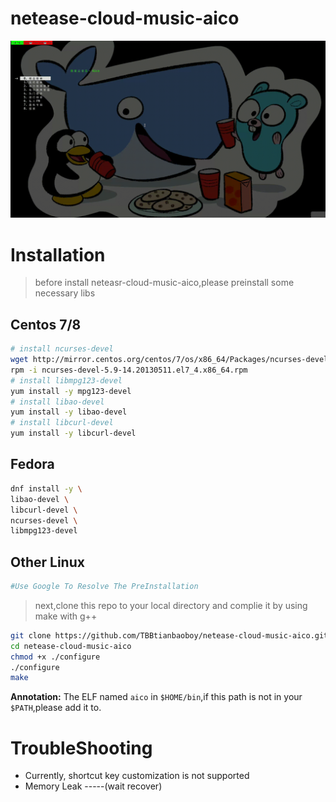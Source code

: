 # netease-cloud-music-aico
![](img/showPlay.gif)
# Installation
> before install neteasr-cloud-music-aico,please preinstall some necessary libs 
## Centos 7/8
```sh
# install ncurses-devel
wget http://mirror.centos.org/centos/7/os/x86_64/Packages/ncurses-devel-5.9-14.20130511.el7_4.x86_64.rpm
rpm -i ncurses-devel-5.9-14.20130511.el7_4.x86_64.rpm
# install libmpg123-devel
yum install -y mpg123-devel
# install libao-devel
yum install -y libao-devel 
# install libcurl-devel
yum install -y libcurl-devel
```
## Fedora
```sh
dnf install -y \
libao-devel \
libcurl-devel \
ncurses-devel \
libmpg123-devel
```
## Other Linux 
```sh
#Use Google To Resolve The PreInstallation
```
> next,clone this repo to your local directory and complie it by using make with g++
```sh
git clone https://github.com/TBBtianbaoboy/netease-cloud-music-aico.git
cd netease-cloud-music-aico
chmod +x ./configure
./configure
make
```
**Annotation:** The ELF named `aico` in `$HOME/bin`,if this path is not in your `$PATH`,please add it to.

# TroubleShooting 
- Currently, shortcut key customization is not supported
- Memory Leak -----(wait recover)
